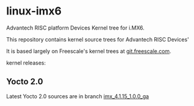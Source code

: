 linux-imx6
==========
Advantech RISC platform Devices Kernel tree for i.MX6.

This repository contains kernel source trees for Advantech RISC Devices'

It is based largely on Freescale's kernel trees at [git.freescale.com][freescale].

kernel releases:

Yocto 2.0
-----------
Latest Yocto 2.0 sources are in branch [imx_4.1.15_1.0.0_ga][latest-4.1.15]

[freescale]: http://git.freescale.com/git/cgit.cgi/imx/linux-2.6-imx.git/ "Freescale Git repository"
[latest-4.1.15]:https://github.com/ADVANTECH-Corp/linux-imx6/tree/imx_4.1.15_1.0.0_ga "4.1.15-1.0.0 GA kernel tree"
